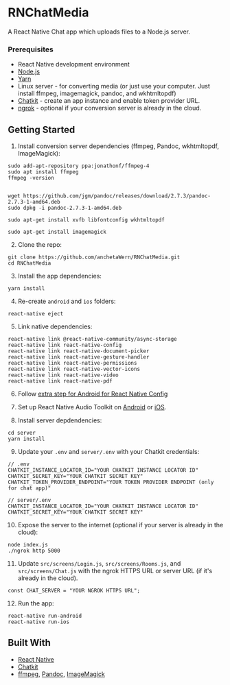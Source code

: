 # RNChatMedia
A React Native Chat app which uploads files to a Node.js server.

### Prerequisites

-   React Native development environment
-   [Node.js](https://nodejs.org/en/)
-   [Yarn](https://yarnpkg.com/en/)
-   Linux server - for converting media (or just use your computer. Just install ffmpeg, imagemagick, pandoc, and wkhtmltopdf)
-   [Chatkit](https://pusher.com/chatkit) - create an app instance and enable token provider URL.
-   [ngrok](https://ngrok.com/) - optional if your conversion server is already in the cloud.

## Getting Started

1. Install conversion server dependencies (ffmpeg, Pandoc, wkhtmltopdf, ImageMagick):

```
sudo add-apt-repository ppa:jonathonf/ffmpeg-4
sudo apt install ffmpeg
ffmpeg -version


wget https://github.com/jgm/pandoc/releases/download/2.7.3/pandoc-2.7.3-1-amd64.deb
sudo dpkg -i pandoc-2.7.3-1-amd64.deb

sudo apt-get install xvfb libfontconfig wkhtmltopdf

sudo apt-get install imagemagick
```

2.  Clone the repo:

```
git clone https://github.com/anchetaWern/RNChatMedia.git
cd RNChatMedia
```

3.  Install the app dependencies:

```
yarn install
```

4. Re-create `android` and `ios` folders:

```
react-native eject
```

5. Link native dependencies:

```
react-native link @react-native-community/async-storage
react-native link react-native-config
react-native link react-native-document-picker
react-native link react-native-gesture-handler
react-native link react-native-permissions
react-native link react-native-vector-icons
react-native link react-native-video
react-native link react-native-pdf
```

6. Follow [extra step for Android for React Native Config](https://github.com/luggit/react-native-config#extra-step-for-android)

7. Set up React Native Audio Toolkit on [Android](https://github.com/react-native-community/react-native-audio-toolkit/blob/master/docs/SETUP.md#android-setup) or [iOS](https://github.com/react-native-community/react-native-audio-toolkit/blob/master/docs/SETUP.md#ios-setup).

8. Install server depdendencies:

```
cd server
yarn install
```

9. Update your `.env` and `server/.env` with your Chatkit credentials:

```
// .env
CHATKIT_INSTANCE_LOCATOR_ID="YOUR CHATKIT INSTANCE LOCATOR ID"
CHATKIT_SECRET_KEY="YOUR CHATKIT SECRET KEY"
CHATKIT_TOKEN_PROVIDER_ENDPOINT="YOUR TOKEN PROVIDER ENDPOINT (only for chat app)"
```

```
// server/.env
CHATKIT_INSTANCE_LOCATOR_ID="YOUR CHATKIT INSTANCE LOCATOR ID"
CHATKIT_SECRET_KEY="YOUR CHATKIT SECRET KEY"
```

10. Expose the server to the internet (optional if your server is already in the cloud):

```
node index.js
./ngrok http 5000
```

11. Update `src/screens/Login.js`, `src/screens/Rooms.js`, and `src/screens/Chat.js` with the ngrok HTTPS URL or server URL (if it's already in the cloud).


```
const CHAT_SERVER = "YOUR NGROK HTTPS URL";
```

12. Run the app:

```
react-native run-android
react-native run-ios
```

## Built With

-   [React Native](http://facebook.github.io/react-native/)
-   [Chatkit](https://pusher.com/chatkit)
-   [ffmpeg](https://ffmpeg.org/), [Pandoc](https://pandoc.org/), [ImageMagick](https://imagemagick.org/index.php)
